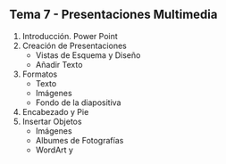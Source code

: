 ﻿## **Tema 7 - Presentaciones Multimedia**

1. Introducción.  Power Point
2. Creación de Presentaciones
	- Vistas de Esquema y Diseño
	- Añadir Texto
3. Formatos
	- Texto
	- Imágenes
	- Fondo de la diapositiva
4. Encabezado y Pie
5. Insertar Objetos
	- Imágenes
	- Albumes de Fotografías
	- WordArt y 
<!--stackedit_data:
eyJoaXN0b3J5IjpbLTQ1OTkzNjQ2MSwxODI1MjI3Nzc0LC0xND
ExODI0NjgzXX0=
-->